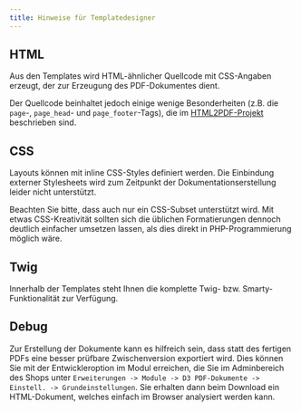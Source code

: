 ```yaml
---
title: Hinweise für Templatedesigner
---
```


## HTML

Aus den Templates wird HTML-ähnlicher Quellcode mit CSS-Angaben erzeugt, der zur Erzeugung des PDF-Dokumentes dient.

Der Quellcode beinhaltet jedoch einige wenige Besonderheiten (z.B. die `page`-, `page_head`- und `page_footer`-Tags), die im [HTML2PDF-Projekt](https://github.com/spipu/html2pdf) beschrieben sind. 

## CSS

Layouts können mit inline CSS-Styles definiert werden. Die Einbindung externer Stylesheets wird zum Zeitpunkt der Dokumentationserstellung leider nicht unterstützt.

Beachten Sie bitte, dass auch nur ein CSS-Subset unterstützt wird. Mit etwas CSS-Kreativität sollten sich die üblichen Formatierungen dennoch deutlich einfacher umsetzen lassen, als dies direkt in PHP-Programmierung möglich wäre.

## Twig

Innerhalb der Templates steht Ihnen die komplette Twig- bzw. Smarty-Funktionalität zur Verfügung.

## Debug

Zur Erstellung der Dokumente kann es hilfreich sein, dass statt des fertigen PDFs eine besser prüfbare Zwischenversion exportiert wird.
Dies können Sie mit der Entwickleroption im Modul erreichen, die Sie im Adminbereich des Shops unter `Erweiterungen -> Module -> D3 PDF-Dokumente -> Einstell. -> Grundeinstellungen`. Sie erhalten dann beim Download ein HTML-Dokument, welches einfach im Browser analysiert werden kann.